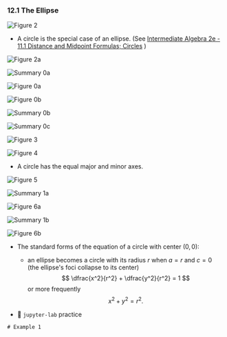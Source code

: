 ### 12.1 The Ellipse

![Figure 2](./ch12-01-fig2.png)

- A circle is the special case of an ellipse. (See [Intermediate Algebra 2e - 11.1 Distance and Midpoint Formulas; Circles](https://openstax.org/books/intermediate-algebra-2e/pages/11-1-distance-and-midpoint-formulas-circles) )

![Figure 2a](./ch12-01-fig2a.png)


![Summary 0a](./ch12-01-sum0a.png)

![Figure 0a](./ch12-01-fig0a.png)

![Figure 0b](./ch12-01-fig0b.png)

![Summary 0b](./ch12-01-sum0b.png)



![Summary 0c](./ch12-01-sum0c.png)

![Figure 3](./ch12-01-fig3.png)


![Figure 4](./ch12-01-fig4.png)

- A circle has the equal major and minor axes.


![Figure 5](./ch12-01-fig5.png)


![Summary 1a](./ch12-01-sum1a.png)

![Figure 6a](./ch12-01-fig6a.png)

![Summary 1b](./ch12-01-sum1b.png)

![Figure 6b](./ch12-01-fig6b.png)



- The standard forms of the equation of a circle with center $(0, 0)$:
    - an ellipse becomes a circle with its radius $r$ when $a = r$ and $c = 0$ (the ellipse's foci collapse to its center)
$$
    \dfrac{x^2}{r^2} + \dfrac{y^2}{r^2} = 1
$$
or more frequently
$$
    x^2 + y^2 = r^2.
$$



- 🎯 `jupyter-lab` practice

``` 
# Example 1

```